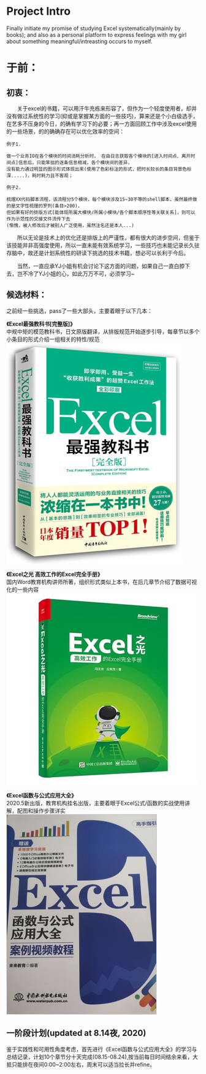 # Project Intro
Finally initiate my promise of studying Excel systematically(mainly by books); and also as a personal platform to express feelings with my girl about something meaningful/intreasting occurs to myself. 

# 于前：   

## 初衷： 
&ensp;&ensp;&ensp;&ensp;关于excel的书籍，可以用汗牛充栋来形容了，但作为一个轻度使用者，却并没有做过系统性的学习(抑或是掌握某方面的一些技巧)，算来还是个小白级选手，在艺多不压身的今日，的确有学习下的必要；再一方面回顾工作中涉及excel使用的一些场景，的的确确存在可以优化效率的空间：    

`例子1.`   
```shell
做一个业务IO在各个模块的时间消耗分析时， 在由日志获取各个模块的[进入时间点、离开时间点]信息后，只能笨拙的逐条信息相减，各个模块间的差异，
没有能力通过明显的图示形式体现出来(使用了色彩标注的形式，把时长较长的条目背景色标深.....)，耗时耗力且不客观；  
```    
        
`例子2.` 
```shell  
梳理XX代码脚本流程，该流程分5个模块，每个模块涉及15~30不等的shell脚本，虽然最终做的是文字性梳理的罗列(条目>200)，
但如果有好的排版方式[能体现所属大模块/所属小模块/各个脚本顺序性等关联关系]，则可以作为示范性的交接文件流传下去
(惭愧，被人修改后才被别人广泛使用，虽然注名还是本人...)    
```  

&ensp;&ensp;&ensp;&ensp;所以无论是技术上的优化还是排版上的严谨性，都有很大的进步空间，但鉴于该技能并非高强度使用，所以一直未能有效系统学习，一些技巧也未能记录长久驻存脑中，故还是计划系统性的研读下挑选的技术书籍，想必可以长利于今后。  
  
&ensp;&ensp;&ensp;&ensp;当然，一直应承YJ小姐有机会讨论下这方面的问题，如果自己一直白脖下去，岂不冷了YJ小姐的心，如此万万不可，必须学习~   

## 候选材料：  
之前经一些挑选，pass了一些大部头，主要着眼于以下几本：  
 
**《Excel最强教科书[完整版]》**  
中规中矩的模范教科书，日文原版翻译，从排版规范开始逐步引导，每章节以多个小条目的形式介绍一组相关的特性/规范   
![Image text](https://raw.githubusercontent.com/zwGithubStation/ExcelProjectWithMyGirl/master/img-folder/first-best.png)

**《Excel之光 高效工作的Excel完全手册》**   
国内Word教育机构讲师所著，组织形式类似上本书，在后几章节介绍了数据可视化的一些内容   
![Image text](https://raw.githubusercontent.com/zwGithubStation/ExcelProjectWithMyGirl/master/img-folder/light.jpg)   

**《Excel函数与公式应用大全》**  
2020.5新出版，教育机构挂名出版，主要着眼于Excel公式/函数的实战使用讲解，配图和操作步骤详实
![Image text](https://raw.githubusercontent.com/zwGithubStation/ExcelProjectWithMyGirl/master/img-folder/first-to-learn.png)

## 一阶段计划(updated at 8.14夜, 2020)  
鉴于实践性和可用性角度考虑，首先进行《Excel函数与公式应用大全》的学习与总结记录，计划10个章节分十天完成(08.15-08.24),按当前每日时间结余来看，大抵只能排在夜间0:00~2:00左右，周末可以适当拉长并refine。
